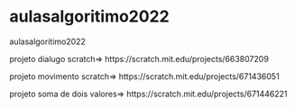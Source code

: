 # aulasalgoritimo2022
aulasalgoritimo2022
<p>projeto dialugo scratch=> https://scratch.mit.edu/projects/663807209</p>
<p>projeto movimento scratch=> https://scratch.mit.edu/projects/671436051</p>
<p>projeto soma de dois valores=> https://scratch.mit.edu/projects/671446221</p>
